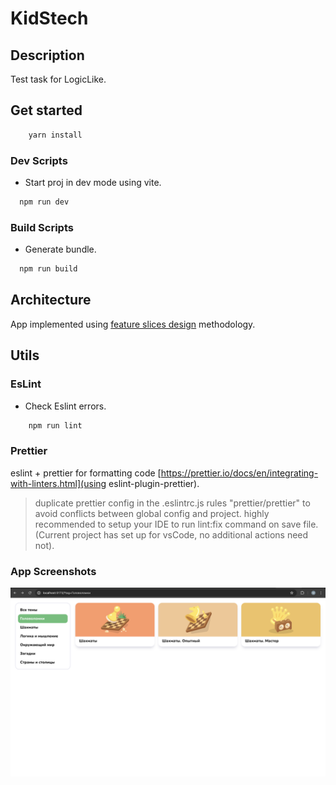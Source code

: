 # KidStech

## Description

Test task for LogicLike.

## Get started

```bash
	yarn install
```

### Dev Scripts
- Start proj in dev mode using vite.
```bash
  npm run dev
```

### Build Scripts
- Generate bundle.
```bash
  npm run build
```

## Architecture

App implemented using [feature slices design](https://feature-sliced.design/) methodology.

## Utils

### EsLint

- Check Eslint errors.
```bash
	npm run lint
```

### Prettier

eslint + prettier for formatting code [https://prettier.io/docs/en/integrating-with-linters.html](using eslint-plugin-prettier).

> duplicate prettier config in the .eslintrc.js rules "prettier/prettier" to avoid conflicts between global config and project.
> highly recommended to setup your IDE to run lint:fix command on save file. (Current project has set up for vsCode, no additional actions need not).

### App Screenshots

![App screenshot](ReadmeResources/appScreenshot.png)
